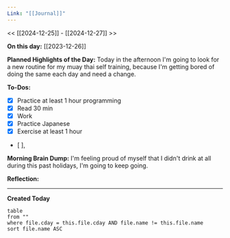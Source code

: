 ```yaml
---
Link: "[[Journal]]"
---
```

<< [[2024-12-25]] - [[2024-12-27]] >>

**On this day:** [[2023-12-26]]

**Planned Highlights of the Day:**
Today in the afternoon I'm going to look for a new routine for my muay thai self training, because I'm getting bored of doing the same each day and need a change.

**To-Dos:**
- [x] Practice at least 1 hour programming
- [x] Read 30 min
- [x] Work
- [x] Practice Japanese
- [x] Exercise at least 1 hour
- [ ], 

**Morning Brain Dump:**
I'm feeling proud of myself that I didn't drink at all during this past holidays, I'm going to keep going.

**Reflection:**


---
**Created Today**
```dataview
table
from ""
where file.cday = this.file.cday AND file.name != this.file.name
sort file.name ASC
```
